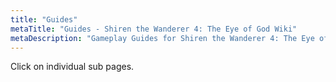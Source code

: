 ```yaml
---
title: "Guides"
metaTitle: "Guides - Shiren the Wanderer 4: The Eye of God Wiki"
metaDescription: "Gameplay Guides for Shiren the Wanderer 4: The Eye of God and the Devil's Navel."
---
```


Click on individual sub pages.
